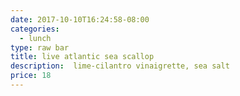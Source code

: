 ```yaml
---
date: 2017-10-10T16:24:58-08:00
categories:
  - lunch
type: raw bar
title: live atlantic sea scallop
description:  lime-cilantro vinaigrette, sea salt
price: 18
---
```


